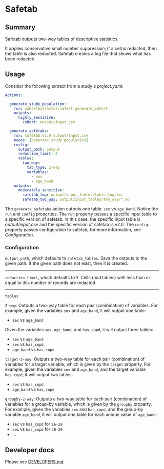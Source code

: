 # Safetab

## Summary

Safetab outputs two-way tables of descriptive statistics.

It applies conservative small number suppression;
if a cell is redacted, then the table is also redacted.
Safetab creates a log file that shows what has been redacted.

## Usage

Consider the following extract from a study's *project.yaml*:

```yaml
actions:

  generate_study_population:
    run: cohortextractor:latest generate_cohort
    outputs:
      highly_sensitive:
        cohort: output/input.csv

  generate_safetabs:
    run: safetab:v2.0 output/input.csv
    needs: [generate_study_population]
    config:
      output_path: output
      redaction_limit: 5
      tables:
        two_way:
          tab_type: 2-way
          variables:
            - sex
            - age_band
    outputs:
      moderately_sensitive:
        safetab_log: output/input_tables/table_log.txt
        safetab_two_way: output/input_tables/two_way/*.md
```

The `generate_safetabs` action outputs one table: `sex` vs `age_band`.
Notice the `run` and `config` properties.
The `run` property passes a specific input table to a specific version of safetab.
In this case, the specific input table is *output/input.csv* and the specific version of safetab is v2.0.
The `config` property passes configuration to safetab; for more information, see *Configuration*.

### Configuration

`output_path`, which defaults to `safetab_tables`.
Save the outputs to the given path.
If the given path does not exist, then it is created.

---

`redaction_limit`, which defaults to `5`.
Cells (and tables) with less than or equal to this number of records are redacted.

---

`tables`

`2-way`: Outputs a two-way table for each pair (combination) of variables.
For example, given the variables `sex` and `age_band`, it will output one table:
* `sex` vs `age_band`

Given the variables `sex`, `age_band`, and `has_copd`, it will output three tables:
* `sex` vs `age_band`
* `sex` vs `has_copd`
* `age_band` vs `has_copd`

`target-2-way`: Outputs a two-way table for each pair (combination) of variables for a target variable, which is given by the `target` property.
For example, given the variables `sex` and `age_band`, and the target variable `has_copd`, it will output two tables:

* `sex` vs `has_copd`
* `age_band` vs `has_copd`

`groupby-2-way`: Outputs a two-way table for each pair (combination) of variables for a group-by variable, which is given by the `groupby` property.
For example, given the variables `sex` and `has_copd`, and the group-by variable `age_band`, it will output one table for each unique value of `age_band`:
* `sex` vs `has_copd` for `16-29`
* `sex` vs `has_copd` for `30-39`
* ...

## Developer docs

Please see [DEVELOPERS.md](DEVELOPERS.md).
